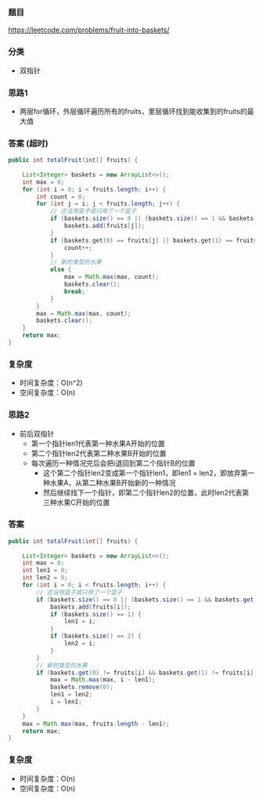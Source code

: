 ### 题目
https://leetcode.com/problems/fruit-into-baskets/

### 分类
* 双指针

### 思路1
* 两层for循环，外层循环遍历所有的fruits，里层循环找到能收集到的fruits的最大值

### 答案 (超时)
```java
public int totalFruit(int[] fruits) {
    
    List<Integer> baskets = new ArrayList<>();
    int max = 0;
    for (int i = 0; i < fruits.length; i++) {
        int count = 0;
        for (int j = i; j < fruits.length; j++) {
            // 还没用篮子或只用了一个篮子
            if (baskets.size() == 0 || (baskets.size() == 1 && baskets.get(0) != fruits[j])) {
                baskets.add(fruits[j]);
            }
            if (baskets.get(0) == fruits[j] || baskets.get(1) == fruits[j]) {
                count++;
            }
            // 新的类型的水果
            else {
                max = Math.max(max, count);
                baskets.clear();
                break;
            }
        }
        max = Math.max(max, count);
        baskets.clear();
    }
    return max;
}
```

### 复杂度
* 时间复杂度：O(n^2)
* 空间复杂度：O(n)

### 思路2
* 前后双指针
    * 第一个指针len1代表第一种水果A开始的位置
    * 第二个指针len2代表第二种水果B开始的位置
    * 每次遍历一种情况完后会把i退回到第二个指针B的位置
        * 这个第二个指针len2变成第一个指针len1，即len1 = len2，即放弃第一种水果A，从第二种水果B开始新的一种情况
        * 然后继续找下一个指针，即第二个指针len2的位置，此时len2代表第三种水果C开始的位置

### 答案
```java
public int totalFruit(int[] fruits) {
    
    List<Integer> baskets = new ArrayList<>();
    int max = 0;
    int len1 = 0;
    int len2 = 0;
    for (int i = 0; i < fruits.length; i++) {
        // 还没用篮子或只用了一个篮子
        if (baskets.size() == 0 || (baskets.size() == 1 && baskets.get(0) != fruits[i])) {
            baskets.add(fruits[i]);
            if (baskets.size() == 1) {
                len1 = i;
            }
            if (baskets.size() == 2) {
                len2 = i;
            }
        }
        // 新的类型的水果
        if (baskets.get(0) != fruits[i] && baskets.get(1) != fruits[i]) {
            max = Math.max(max, i - len1);
            baskets.remove(0);
            len1 = len2;
            i = len1;
        }
    }
    max = Math.max(max, fruits.length - len1);
    return max;
}
```

### 复杂度
* 时间复杂度：O(n)
* 空间复杂度：O(n)
